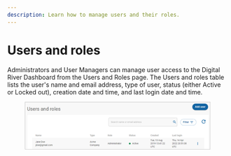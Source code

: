 ```yaml
---
description: Learn how to manage users and their roles.
---
```


# Users and roles

Administrators and User Managers can manage user access to the Digital River Dashboard from the Users and Roles page. The Users and roles table lists the user's name and email address, type of user, status (either Active or Locked out), creation date and time, and last login date and time.&#x20;

<figure><img src="../../../../.gitbook/assets/image (197).png" alt=""><figcaption></figcaption></figure>
